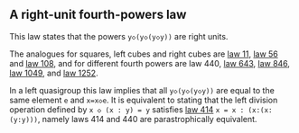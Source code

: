 ## A right-unit fourth-powers law

This law states that the powers `y◇(y◇(y◇y))` are right units.

The analogues for squares, left cubes and right cubes are [law 11](https://teorth.github.io/equational_theories/implications/?11), [law 56](https://teorth.github.io/equational_theories/implications/?56) and [law 108](https://teorth.github.io/equational_theories/implications/?108), and for different fourth powers are law 440, [law 643](https://teorth.github.io/equational_theories/implications/?643), [law 846](https://teorth.github.io/equational_theories/implications/?846), [law 1049](https://teorth.github.io/equational_theories/implications/?1049), and [law 1252](https://teorth.github.io/equational_theories/implications/?1252).

In a left quasigroup this law implies that all `y◇(y◇(y◇y))` are equal to the same element `e` and `x=x◇e`.  It is equivalent to stating that the left division operation defined by `x ◇ (x : y) = y` satisfies [law 414](https://teorth.github.io/equational_theories/implications/?414) `x = x : (x:(x:(y:y)))`, namely laws 414 and 440 are parastrophically equivalent.
